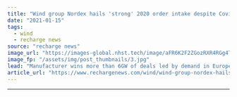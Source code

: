 ```yaml
---
title: "Wind group Nordex hails 'strong' 2020 order intake despite Covid delays"
date: "2021-01-15"
tags: 
  - wind
  - recharge news
source: "recharge news"
image_url: "https://images-global.nhst.tech/image/aFR6K2F2ZGozRXR4RGg4TnMxc2RsbjFwK0lGSzRBRUlaOGhGdDZnRDFDVT0=/nhst/binary/4810c642d4a9571a07f3f0d28d707601"
image_fp: "/assets/img/post_thumbnails/3.jpg"
lead: "Manufacturer wins more than 6GW of deals led by demand in Europe, the US and Latin America"
article_url: "https://www.rechargenews.com/wind/wind-group-nordex-hails-strong-2020-order-intake-despite-covid-delays/2-1-945410"
---
```


---
